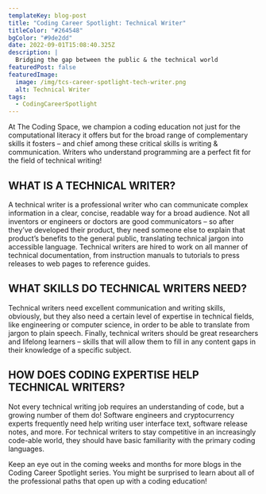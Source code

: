 ```yaml
---
templateKey: blog-post
title: "Coding Career Spotlight: Technical Writer"
titleColor: "#264548"
bgColor: "#9de2dd"
date: 2022-09-01T15:08:40.325Z
description: |
  Bridging the gap between the public & the technical world
featuredPost: false
featuredImage:
  image: /img/tcs-career-spotlight-tech-writer.png
  alt: Technical Writer
tags:
  - CodingCareerSpotlight
---
```

At The Coding Space, we champion a coding education not just for the computational literacy it offers but for the broad range of complementary skills it fosters – and chief among these critical skills is writing & communication. Writers who understand programming are a perfect fit for the field of technical writing!

## WHAT IS A TECHNICAL WRITER?

A technical writer is a professional writer who can communicate complex information in a clear, concise, readable way for a broad audience. Not all inventors or engineers or doctors are good communicators – so after they’ve developed their product, they need someone else to explain that product’s benefits to the general public, translating technical jargon into accessible language. Technical writers are hired to work on all manner of technical documentation, from instruction manuals to tutorials to press releases to web pages to reference guides.

## WHAT SKILLS DO TECHNICAL WRITERS NEED?

Technical writers need excellent communication and writing skills, obviously, but they also need a certain level of expertise in technical fields, like engineering or computer science, in order to be able to translate from jargon to plain speech. Finally, technical writers should be great researchers and lifelong learners – skills that will allow them to fill in any content gaps in their knowledge of a specific subject.

## HOW DOES CODING EXPERTISE HELP TECHNICAL WRITERS?

Not every technical writing job requires an understanding of code, but a growing number of them do! Software engineers and cryptocurrency experts frequently need help writing user interface text, software release notes, and more. For technical writers to stay competitive in an increasingly code-able world, they should have basic familiarity with the primary coding languages.

Keep an eye out in the coming weeks and months for more blogs in the Coding Career Spotlight series. You might be surprised to learn about all of the professional paths that open up with a coding education!